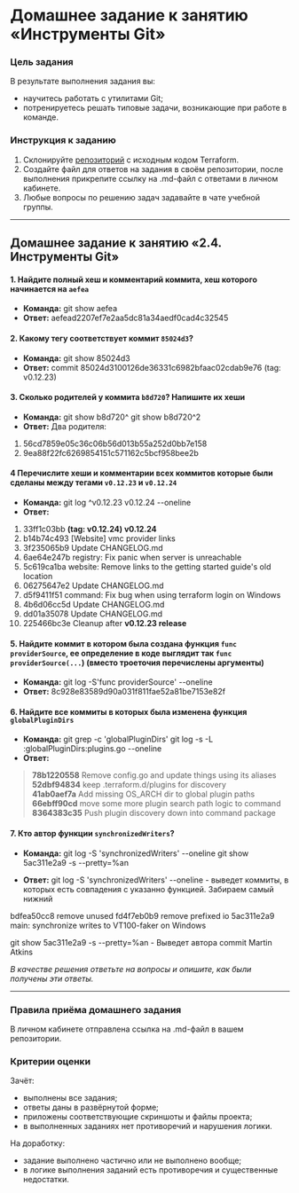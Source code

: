 # Домашнее задание к занятию «Инструменты Git»

### Цель задания

В результате выполнения задания вы:

* научитесь работать с утилитами Git;
* потренируетесь решать типовые задачи, возникающие при работе в команде. 

### Инструкция к заданию

1. Склонируйте [репозиторий](https://github.com/hashicorp/terraform) с исходным кодом Terraform.
2. Создайте файл для ответов на задания в своём репозитории, после выполнения прикрепите ссылку на .md-файл с ответами в личном кабинете.
3. Любые вопросы по решению задач задавайте в чате учебной группы.

------


## Домашнее задание к занятию «2.4. Инструменты Git»


#### **1.** Найдите полный хеш и комментарий коммита, хеш которого начинается на `aefea`

- **Команда:** git show aefea
- **Ответ:** aefead2207ef7e2aa5dc81a34aedf0cad4c32545

#### **2.** Какому тегу соответствует коммит `85024d3`?

- **Команда:** git show 85024d3
- **Ответ:** commit 85024d3100126de36331c6982bfaac02cdab9e76 (tag: v0.12.23)


#### **3.** Сколько родителей у коммита `b8d720`? Напишите их хеши

- **Команда:** git show b8d720^
           git show b8d720^2
- **Ответ:**
Два родителя:

1. 56cd7859e05c36c06b56d013b55a252d0bb7e158
1. 9ea88f22fc6269854151c571162c5bcf958bee2b


#### **4** Перечислите хеши и комментарии всех коммитов которые были сделаны между тегами `v0.12.23` и `v0.12.24`

- **Команда:** git log ^v0.12.23 v0.12.24 --oneline
- **Ответ:**
1. 33ff1c03bb **(tag: v0.12.24) v0.12.24**
2. b14b74c493 [Website] vmc provider links
1. 3f235065b9 Update CHANGELOG.md
2. 6ae64e247b registry: Fix panic when server is unreachable
1. 5c619ca1ba website: Remove links to the getting started guide's old location
1. 06275647e2 Update CHANGELOG.md
1. d5f9411f51 command: Fix bug when using terraform login on Windows
1. 4b6d06cc5d Update CHANGELOG.md
1. dd01a35078 Update CHANGELOG.md
1. 225466bc3e Cleanup after **v0.12.23 release**



#### **5.** Найдите коммит в котором была создана функция `func providerSource`, ее определение в коде выглядит так `func providerSource(...`) (вместо троеточия перечислены аргументы)

- **Команда:** git log -S'func providerSource' --oneline
- **Ответ:** 8c928e83589d90a031f811fae52a81be7153e82f


#### **6.** Найдите все коммиты в которых была изменена функция `globalPluginDirs`

- **Команда:** git grep -c 'globalPluginDirs'
           git log -s -L :globalPluginDirs:plugins.go --oneline
- **Ответ:**

> **78b1220558** Remove config.go and update things using its aliases  
> **52dbf94834** keep .terraform.d/plugins for discovery  
> **41ab0aef7a** Add missing OS_ARCH dir to global plugin paths  
> **66ebff90cd** move some more plugin search path logic to command  
> **8364383c35** Push plugin discovery down into command package  


#### **7.** Кто автор функции `synchronizedWriters`?

- **Команда:** git log -S 'synchronizedWriters' --oneline
               git show 5ac311e2a9 -s --pretty=%an

- **Ответ:** 
git log -S 'synchronizedWriters' --oneline - выведет коммиты, в которых есть совпадения с указанно функцией. Забираем самый нижний

bdfea50cc8 remove unused
fd4f7eb0b9 remove prefixed io
5ac311e2a9 main: synchronize writes to VT100-faker on Windows

git show 5ac311e2a9 -s --pretty=%an -  Выведет автора commit
Martin Atkins



*В качестве решения ответьте на вопросы и опишите, как были получены эти ответы.*

---

### Правила приёма домашнего задания

В личном кабинете отправлена ссылка на .md-файл в вашем репозитории.

### Критерии оценки

Зачёт:

* выполнены все задания;
* ответы даны в развёрнутой форме;
* приложены соответствующие скриншоты и файлы проекта;
* в выполненных заданиях нет противоречий и нарушения логики.

На доработку:

* задание выполнено частично или не выполнено вообще;
* в логике выполнения заданий есть противоречия и существенные недостатки.
